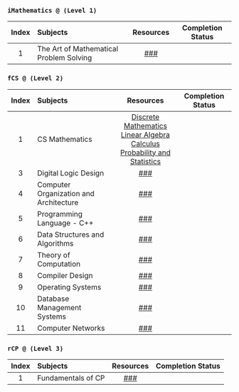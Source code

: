 ### `iMathematics @ ⟨Level 1⟩`
| Index | Subjects | Resources | Completion Status |
| :---: | :--- | :---: | :---: |
| 1 | The Art of Mathematical Problem Solving | [###](https://artofproblemsolving.com/) |  |

### `fCS @ ⟨Level 2⟩`
| Index | Subjects | Resources | Completion Status |
| :---: | :--- | :---: | :---: |
| 1 | CS Mathematics | [Discrete Mathematics](https://www.vitalsource.com/products/discrete-mathematics-and-its-applications-kenneth-rosen-v9781259731709) <br /> [Linear Algebra](https://www.vitalsource.com/products/linear-algebra-and-its-applications-david-c-lay-steven-r-lay-v9780135851043) <br /> [Calculus](https://www.vitalsource.com/products/calculus-a-complete-course-robert-a-adams-vcalculusi9780134154367) <br /> [Probability and Statistics](https://www.vitalsource.com/products/introduction-to-probability-and-statistics-william-mendenhall-robert-j-v9780357044308a) |  |
| 3 | Digital Logic Design | [###](https://www.vitalsource.com/products/digital-fundamentals-thomas-l-floyd-v9780133524390) |  |
| 4 | Computer Organization and Architecture | [###](https://www.vitalsource.com/products/computer-organization-and-architecture-william-stallings-v9780135160930) |  |
| 5 | Programming Language - C++ | [###](https://www.vitalsource.com/products/pearson-etext-introduction-to-c-programming-and-y-liang-v9780137454181) |  |
| 6 | Data Structures and Algorithms | [###](https://www.vitalsource.com/products/introduction-to-algorithms-fourth-edition-thomas-h-cormen-charles-e-v9780262367509) |  |
| 7 | Theory of Computation | [###](https://www.vitalsource.com/es/products/introduction-to-automata-theory-languages-and-john-e-hopcroft-v9781292056166) |  |
| 8 | Compiler Design | [###](https://www.vitalsource.com/products/engineering-a-compiler-keith-d-cooper-linda-torczon-v9780128189269) |  |
| 9 | Operating Systems | [###](https://www.vitalsource.com/products/modern-operating-systems-subscription-andrew-s-tanenbaum-herbert-v9780137618934) |  |
| 10 | Database Management Systems | [###](https://www.vitalsource.com/products/fundamentals-of-database-systems-ramez-elmasri-shamkant-b-v9780133971224) |  |
| 11 | Computer Networks | [###](https://www.vitalsource.com/products/computer-networking-james-kurose-keith-ross-v9780135928523) |  |

### `rCP @ ⟨Level 3⟩`
| Index | Subjects | Resources | Completion Status |
| :---: | :--- | :---: | :---: |
| 1 | Fundamentals of CP | [###](https://cpbook.net/) |  |
